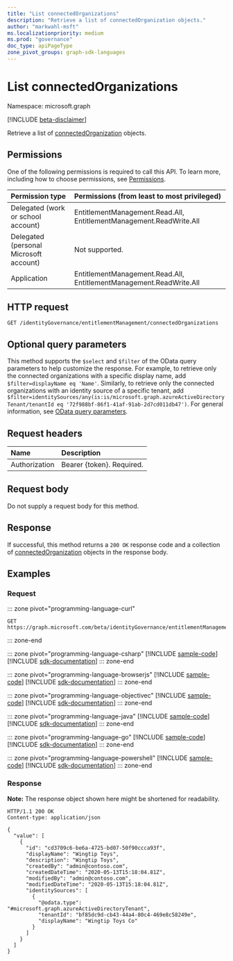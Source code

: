 ```yaml
---
title: "List connectedOrganizations"
description: "Retrieve a list of connectedOrganization objects."
author: "markwahl-msft"
ms.localizationpriority: medium
ms.prod: "governance"
doc_type: apiPageType
zone_pivot_groups: graph-sdk-languages
---
```


# List connectedOrganizations

Namespace: microsoft.graph

[!INCLUDE [beta-disclaimer](../../includes/beta-disclaimer.md)]

Retrieve a list of [connectedOrganization](../resources/connectedorganization.md) objects.

## Permissions

One of the following permissions is required to call this API. To learn more, including how to choose permissions, see [Permissions](/graph/permissions-reference).

|Permission type|Permissions (from least to most privileged)|
|:---|:---|
| Delegated (work or school account)     | EntitlementManagement.Read.All, EntitlementManagement.ReadWrite.All |
| Delegated (personal Microsoft account) | Not supported. |
| Application                            | EntitlementManagement.Read.All, EntitlementManagement.ReadWrite.All |

## HTTP request

<!-- {
  "blockType": "ignored"
}
-->
``` http
GET /identityGovernance/entitlementManagement/connectedOrganizations
```

## Optional query parameters
This method supports the `$select` and `$filter` of the OData query parameters to help customize the response. For example, to retrieve only the connected organizations with a specific display name, add `$filter=displayName eq 'Name'`. Similarly, to retrieve only the connected organizations with an identity source of a specific tenant, add `$filter=identitySources/any(is:is/microsoft.graph.azureActiveDirectoryTenant/tenantId eq '72f988bf-86f1-41af-91ab-2d7cd011db47')`. For general information, see [OData query parameters](/graph/query-parameters).

## Request headers
|Name|Description|
|:---|:---|
|Authorization|Bearer {token}. Required.|

## Request body
Do not supply a request body for this method.

## Response

If successful, this method returns a `200 OK` response code and a collection of [connectedOrganization](../resources/connectedorganization.md) objects in the response body.

## Examples

### Request

::: zone pivot="programming-language-curl"
<!-- {
  "blockType": "request",
  "name": "get_connectedorganizations"
}
-->
``` http
GET https://graph.microsoft.com/beta/identityGovernance/entitlementManagement/connectedOrganizations
```

::: zone-end

::: zone pivot="programming-language-csharp"
[!INCLUDE [sample-code](../includes/snippets/csharp/get-connectedorganizations-csharp-snippets.md)]
[!INCLUDE [sdk-documentation](../includes/snippets/snippets-sdk-documentation-link.md)]
::: zone-end

::: zone pivot="programming-language-browserjs"
[!INCLUDE [sample-code](../includes/snippets/javascript/get-connectedorganizations-javascript-snippets.md)]
[!INCLUDE [sdk-documentation](../includes/snippets/snippets-sdk-documentation-link.md)]
::: zone-end

::: zone pivot="programming-language-objectivec"
[!INCLUDE [sample-code](../includes/snippets/objc/get-connectedorganizations-objc-snippets.md)]
[!INCLUDE [sdk-documentation](../includes/snippets/snippets-sdk-documentation-link.md)]
::: zone-end

::: zone pivot="programming-language-java"
[!INCLUDE [sample-code](../includes/snippets/java/get-connectedorganizations-java-snippets.md)]
[!INCLUDE [sdk-documentation](../includes/snippets/snippets-sdk-documentation-link.md)]
::: zone-end

::: zone pivot="programming-language-go"
[!INCLUDE [sample-code](../includes/snippets/go/get-connectedorganizations-go-snippets.md)]
[!INCLUDE [sdk-documentation](../includes/snippets/snippets-sdk-documentation-link.md)]
::: zone-end

::: zone pivot="programming-language-powershell"
[!INCLUDE [sample-code](../includes/snippets/powershell/get-connectedorganizations-powershell-snippets.md)]
[!INCLUDE [sdk-documentation](../includes/snippets/snippets-sdk-documentation-link.md)]
::: zone-end

### Response
**Note:** The response object shown here might be shortened for readability.
<!-- {
  "blockType": "response",
  "truncated": true,
  "@odata.type": "collection(microsoft.graph.connectedOrganization)"
}
-->
```http
HTTP/1.1 200 OK
Content-type: application/json

{
  "value": [
    {
      "id": "cd3709c6-be6a-4725-bd07-50f90ccca93f",
      "displayName": "Wingtip Toys",
      "description": "Wingtip Toys",
      "createdBy": "admin@contoso.com",
      "createdDateTime": "2020-05-13T15:18:04.81Z",
      "modifiedBy": "admin@contoso.com",
      "modifiedDateTime": "2020-05-13T15:18:04.81Z",
      "identitySources": [
        {
          "@odata.type": "#microsoft.graph.azureActiveDirectoryTenant",
          "tenantId": "bf85dc9d-cb43-44a4-80c4-469e8c58249e",
          "displayName": "Wingtip Toys Co"
        }
      ]
    }
  ]
}
```

<!-- uuid: 16cd6b66-4b1a-43a1-adaf-3a886856ed98
2019-02-04 14:57:30 UTC -->
<!-- {
  "type": "#page.annotation",
  "description": "List connectedOrganizations",
  "keywords": "",
  "section": "documentation",
  "tocPath": ""
}-->


